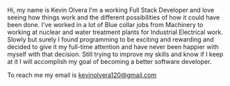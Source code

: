 Hi, my name is Kevin Olvera I'm a working Full Stack Developer and love seeing how things work and the different possibilities of how it could have been done. I've worked in a lot of Blue collar jobs from Machinery to working at nuclear and water treatment plants for Industrial Electrical work. Slowly but surely I found programming to be exciting and rewarding and decided to give it my full-time attention and have never been happier with myself with that decision. Still trying to improve my skills and know if I keep at it I will accomplish my goal of becoming a better software developer.

To reach me my email is kevinolvera120@gmail.com
<!---
kevinx120/kevinx120 is a ✨ special ✨ repository because its `README.md` (this file) appears on your GitHub profile.
You can click the Preview link to take a look at your changes.
--->

